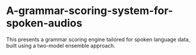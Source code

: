 # A-grammar-scoring-system-for-spoken-audios
This presents a grammar scoring engine tailored for spoken language data, built using a two-model ensemble approach. 
